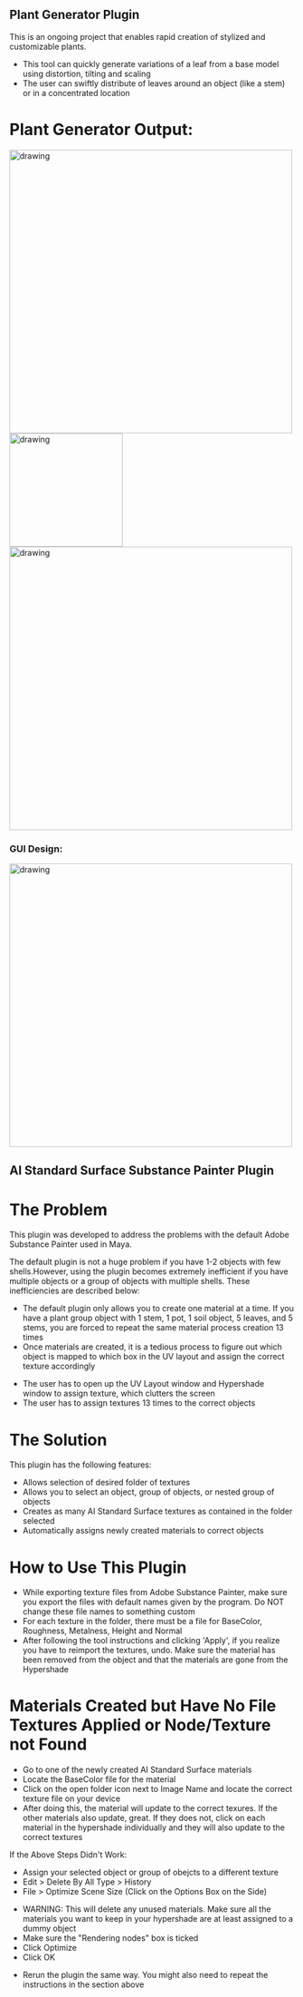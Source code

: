 ## Plant Generator Plugin
This is an ongoing project that enables rapid creation of stylized and customizable plants. 
* This tool can quickly generate variations of a leaf from a base model using distortion, tilting and scaling
* The user can swiftly distribute of leaves around an object (like a stem) or in a concentrated location

# Plant Generator Output:  

<img src="https://github.com/nMDaas/MyPlugins/blob/main/images/render3.jpg" alt="drawing" width="500"/>
<img src="https://github.com/nMDaas/MyPlugins/blob/main/images/plantGen.jpg" alt="drawing" width="200"/>
<img src="https://github.com/nMDaas/MyPlugins/blob/main/images/render2.jpg" alt="drawing" width="500"/>

### GUI Design:  
<img src="https://github.com/nMDaas/MyPlugins/blob/main/images/GUI.png" alt="drawing" width="500"/>

## AI Standard Surface Substance Painter Plugin

# The Problem
This plugin was developed to address the problems with the default Adobe Substance Painter used in Maya.

The default plugin is not a huge problem if you have 1-2 objects with few shells.However, using the plugin becomes extremely inefficient if you have multiple  objects or a group of objects with multiple shells. These inefficiencies are described below:
* The default plugin only allows you to create one material at a time. If you have a plant group object with 1 stem, 1 pot, 1 soil object, 5 leaves, and 5 stems, you are forced to repeat the same material process creation 13 times
* Once materials are created, it is a tedious process to figure out which object is mapped to which box in the UV layout and assign the correct texture accordingly
-  The user has to open up the UV Layout window and Hypershade window to assign texture, which clutters the screen
- The user has to assign textures 13 times to the correct objects

 # The Solution
 This plugin has the following features:
 * Allows selection of desired folder of textures
 * Allows you to select an object, group of objects, or nested group of objects
 * Creates as many AI Standard Surface textures as contained in the folder selected 
 * Automatically assigns newly created materials to correct objects

 # How to Use This Plugin
 * While exporting texture files from Adobe Substance Painter, make sure you export the files with default names given by the program. Do NOT change these file names to something custom
 * For each texture in the folder, there must be a file for BaseColor, Roughness, Metalness, Height and Normal
 * After following the tool instructions and clicking 'Apply', if you realize you have to reimport the textures, undo. Make sure the material has been removed from the object and that the materials are gone from the Hypershade

 # Materials Created but Have No File Textures Applied or Node/Texture not Found
 * Go to one of the newly created AI Standard Surface materials
 * Locate the BaseColor file for the material
 * Click on the open folder icon next to Image Name and locate the correct texture file on your device
 * After doing this, the material will update to the correct texures. If the other materials also update, great. If they does not, click on each material in the hypershade individually and they will also update to the correct textures

 If the Above Steps Didn't Work:
 * Assign your selected object or group of obejcts to a different texture
 * Edit > Delete By All Type > History
 * File > Optimize Scene Size (Click on the Options Box on the Side)
- WARNING: This will delete any unused materials. Make sure all the materials you want to keep in your hypershade are at least assigned to a dummy object
- Make sure the "Rendering nodes" box is ticked
- Click Optimize
- Click OK 
* Rerun the plugin the same way. You might also need to repeat the instructions in the section above
